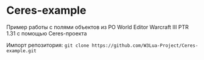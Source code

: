 # Ceres-example
Пример работы с полями объектов из РО World Editor Warcraft III PTR 1.31 с помощью Ceres-проекта

Импорт репозитория:
`git clone https://github.com/W3Lua-Project/Ceres-example.git`